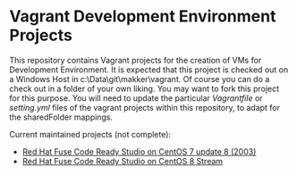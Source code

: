 # Vagrant Development Environment Projects 
This repository contains Vagrant projects for the creation of VMs for Development Environment.
It is expected that this project is checked out on a Windows Host in c:\Data\git\makker\vagrant. 
Of course you can do a check out in a folder of your own liking. You may want to fork this project for this purpose.  You will need to update the particular _Vagrantfile_ or _setting.yml_ files of the vagrant projects within this repository, to adapt for the sharedFolder mappings.

Current maintained projects (not complete):
+ [Red Hat Fuse Code Ready Studio on CentOS 7 update 8 (2003)](co78_rh_fuse/README.md)
+ [Red Hat Fuse Code Ready Studio on CentOS 8 Stream](co8_rh_fuse/README.md)


